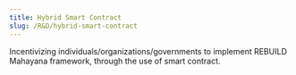 ```yaml
---
title: Hybrid Smart Contract
slug: /R&D/hybrid-smart-contract
---
```


Incentivizing individuals/organizations/governments to implement REBUILD Mahayana framework, through the use of smart contract.